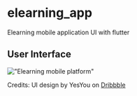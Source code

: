 # elearning_app
Elearning mobile application UI with flutter

## User Interface
!["Elearning mobile platform"](https://cdn.dribbble.com/users/118309/screenshots/14591830/media/6f516f54dfa2390d85aa5df65267d8d3.png?compress=1&resize=1600x1200&vertical=top)

Credits: UI design by YesYou on [Dribbble](https://dribbble.com/shots/14591830-eLearning-Platform-Mobile-App)
